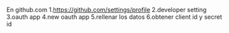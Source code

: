 En github.com
1.https://github.com/settings/profile
2.developer setting
3.oauth app
4.new oauth app
5.rellenar los datos
6.obtener client id y secret id

